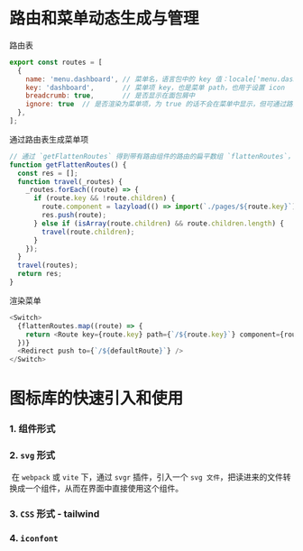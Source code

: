 # 路由和菜单动态生成与管理

路由表

```javascript
export const routes = [
  {
    name: 'menu.dashboard', // 菜单名，语言包中的 key 值：locale['menu.dashboard']
    key: 'dashboard',       // 菜单项 key，也是菜单 path，也用于设置 icon
    breadcrumb: true,       // 是否显示在面包屑中
    ignore: true  // 是否渲染为菜单项，为 true 的话不会在菜单中显示，但可通过路由地址访问
  },
];
```

通过路由表生成菜单项

```javascript
// 通过 `getFlattenRoutes` 得到带有路由组件的路由的扁平数组 `flattenRoutes`，用于生成路由
function getFlattenRoutes() {
  const res = [];
  function travel(_routes) {
    _routes.forEach((route) => {
      if (route.key && !route.children) {
        route.component = lazyload(() => import(`./pages/${route.key}`));
        res.push(route);
      } else if (isArray(route.children) && route.children.length) {
        travel(route.children);
      }
    });
  }
  travel(routes);
  return res;
}
```

渲染菜单

```javascript
<Switch>
  {flattenRoutes.map((route) => {
    return <Route key={route.key} path={`/${route.key}`} component={route.component} />;
  })}
  <Redirect push to={`/${defaultRoute}`} />
</Switch>
```

# 图标库的快速引入和使用

### 1. 组件形式

### 2. `svg` 形式

​	在 `webpack` 或 `vite` 下，通过 `svgr` 插件，引入一个 `svg 文件`，把读进来的文件转换成一个组件，从而在界面中直接使用这个组件。

### 3. `CSS` 形式 - tailwind

### 4. `iconfont`